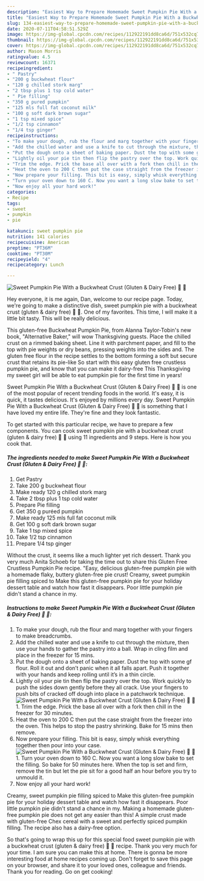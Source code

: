 ```yaml
---
description: "Easiest Way to Prepare Homemade Sweet Pumpkin Pie With a Buckwheat Crust (Gluten &amp;amp; Dairy Free) 🥧 🎃"
title: "Easiest Way to Prepare Homemade Sweet Pumpkin Pie With a Buckwheat Crust (Gluten &amp;amp; Dairy Free) 🥧 🎃"
slug: 134-easiest-way-to-prepare-homemade-sweet-pumpkin-pie-with-a-buckwheat-crust-gluten-and-amp-dairy-free
date: 2020-07-11T04:58:51.529Z
image: https://img-global.cpcdn.com/recipes/112922191dd8ca6d/751x532cq70/sweet-pumpkin-pie-with-a-buckwheat-crust-gluten-dairy-free-🥧-🎃-recipe-main-photo.jpg
thumbnail: https://img-global.cpcdn.com/recipes/112922191dd8ca6d/751x532cq70/sweet-pumpkin-pie-with-a-buckwheat-crust-gluten-dairy-free-🥧-🎃-recipe-main-photo.jpg
cover: https://img-global.cpcdn.com/recipes/112922191dd8ca6d/751x532cq70/sweet-pumpkin-pie-with-a-buckwheat-crust-gluten-dairy-free-🥧-🎃-recipe-main-photo.jpg
author: Mason Morris
ratingvalue: 4.5
reviewcount: 16371
recipeingredient:
- " Pastry"
- "200 g buckwheat flour"
- "120 g chilled stork marg"
- "2 tbsp plus 1 tsp cold water"
- " Pie filling"
- "350 g pured pumpkin"
- "125 mls full fat coconut milk"
- "100 g soft dark brown sugar"
- "1 tsp mixed spice"
- "1/2 tsp cinnamon"
- "1/4 tsp ginger"
recipeinstructions:
- "To make your dough, rub the flour and marg together with your fingers to make breadcrumbs."
- "Add the chilled water and use a knife to cut through the mixture, then use your hands to gather the pastry into a ball. Wrap in cling film and place in the freezer for 15 mins."
- "Put the dough onto a sheet of baking paper. Dust the top with some gf flour. Roll it out and don’t panic when it all falls apart. Push it together with your hands and keep rolling until it’s in a thin circle."
- "Lightly oil your pie tin then flip the pastry over the top. Work quickly to push the sides down gently before they all crack. Use your fingers to push bits of cracked off dough into place in a patchwork technique."
- "Trim the edge. Prick the base all over with a fork then chill in the freezer for 30 minutes."
- "Heat the oven to 200 C then put the case straight from the freezer into the oven. This helps to stop the pastry shrinking. Bake for 15 mins then remove."
- "Now prepare your filling. This bit is easy, simply whisk everything together then pour into your case."
- "Turn your oven down to 160 C. Now you want a long slow bake to set the filling. So bake for 50 minutes here. When the top is set and firm, remove the tin but let the pie sit for a good half an hour before you try to unmould it."
- "Now enjoy all your hard work!"
categories:
- Recipe
tags:
- sweet
- pumpkin
- pie

katakunci: sweet pumpkin pie 
nutrition: 141 calories
recipecuisine: American
preptime: "PT36M"
cooktime: "PT30M"
recipeyield: "4"
recipecategory: Lunch

---
```



![Sweet Pumpkin Pie With a Buckwheat Crust (Gluten &amp; Dairy Free) 🥧 🎃](https://img-global.cpcdn.com/recipes/112922191dd8ca6d/751x532cq70/sweet-pumpkin-pie-with-a-buckwheat-crust-gluten-dairy-free-🥧-🎃-recipe-main-photo.jpg)

Hey everyone, it is me again, Dan, welcome to our recipe page. Today, we're going to make a distinctive dish, sweet pumpkin pie with a buckwheat crust (gluten &amp; dairy free) 🥧 🎃. One of my favorites. This time, I will make it a little bit tasty. This will be really delicious.

This gluten-free Buckwheat Pumpkin Pie, from Alanna Taylor-Tobin&#39;s new book, &#34;Alternative Baker,&#34; will wow Thanksgiving guests. Place the chilled crust on a rimmed baking sheet. Line it with parchment paper, and fill to the top with pie weights or dry beans, pressing weights into the sides and. The gluten free flour in the recipe settles to the bottom forming a soft but secure crust that retains its pie-like So start with this easy gluten free crustless pumpkin pie, and know that you can make it dairy-free This Thanksgiving my sweet girl will be able to eat pumpkin pie for the first time in years!

Sweet Pumpkin Pie With a Buckwheat Crust (Gluten &amp; Dairy Free) 🥧 🎃 is one of the most popular of recent trending foods in the world. It's easy, it is quick, it tastes delicious. It's enjoyed by millions every day. Sweet Pumpkin Pie With a Buckwheat Crust (Gluten &amp; Dairy Free) 🥧 🎃 is something that I have loved my entire life. They're fine and they look fantastic.


To get started with this particular recipe, we have to prepare a few components. You can cook sweet pumpkin pie with a buckwheat crust (gluten &amp; dairy free) 🥧 🎃 using 11 ingredients and 9 steps. Here is how you cook that.

<!--inarticleads1-->

##### The ingredients needed to make Sweet Pumpkin Pie With a Buckwheat Crust (Gluten &amp; Dairy Free) 🥧 🎃:

1. Get  Pastry
1. Take 200 g buckwheat flour
1. Make ready 120 g chilled stork marg
1. Take 2 tbsp plus 1 tsp cold water
1. Prepare  Pie filling
1. Get 350 g puréed pumpkin
1. Make ready 125 mls full fat coconut milk
1. Get 100 g soft dark brown sugar
1. Take 1 tsp mixed spice
1. Take 1/2 tsp cinnamon
1. Prepare 1/4 tsp ginger


Without the crust, it seems like a much lighter yet rich dessert. Thank you very much Anita Schoeb for taking the time out to share this Gluten Free Crustless Pumpkin Pie recipe. &#34;Easy, delicious gluten-free pumpkin pie with a homemade flaky, buttery gluten-free pie crust! Creamy, sweet pumpkin pie filling spiced to Make this gluten-free pumpkin pie for your holiday dessert table and watch how fast it disappears. Poor little pumpkin pie didn&#39;t stand a chance in my. 

<!--inarticleads2-->

##### Instructions to make Sweet Pumpkin Pie With a Buckwheat Crust (Gluten &amp; Dairy Free) 🥧 🎃:

1. To make your dough, rub the flour and marg together with your fingers to make breadcrumbs.
1. Add the chilled water and use a knife to cut through the mixture, then use your hands to gather the pastry into a ball. Wrap in cling film and place in the freezer for 15 mins.
1. Put the dough onto a sheet of baking paper. Dust the top with some gf flour. Roll it out and don’t panic when it all falls apart. Push it together with your hands and keep rolling until it’s in a thin circle.
1. Lightly oil your pie tin then flip the pastry over the top. Work quickly to push the sides down gently before they all crack. Use your fingers to push bits of cracked off dough into place in a patchwork technique.
<img src="//assets-global.cpcdn.com/assets/icons/button_play-2c75c40dde080a61004c1f40b05d8f140eaff45d7e9e6481dc71c63d2e7c4909.png" alt="Sweet Pumpkin Pie With a Buckwheat Crust (Gluten &amp; Dairy Free) 🥧 🎃">1. Trim the edge. Prick the base all over with a fork then chill in the freezer for 30 minutes.
1. Heat the oven to 200 C then put the case straight from the freezer into the oven. This helps to stop the pastry shrinking. Bake for 15 mins then remove.
1. Now prepare your filling. This bit is easy, simply whisk everything together then pour into your case.
<img src="//assets-global.cpcdn.com/assets/icons/button_play-2c75c40dde080a61004c1f40b05d8f140eaff45d7e9e6481dc71c63d2e7c4909.png" alt="Sweet Pumpkin Pie With a Buckwheat Crust (Gluten &amp; Dairy Free) 🥧 🎃">1. Turn your oven down to 160 C. Now you want a long slow bake to set the filling. So bake for 50 minutes here. When the top is set and firm, remove the tin but let the pie sit for a good half an hour before you try to unmould it.
1. Now enjoy all your hard work!


Creamy, sweet pumpkin pie filling spiced to Make this gluten-free pumpkin pie for your holiday dessert table and watch how fast it disappears. Poor little pumpkin pie didn&#39;t stand a chance in my. Making a homemade gluten-free pumpkin pie does not get any easier than this! A simple crust made with gluten-free Chex cereal with a sweet and perfectly spiced pumpkin filling. The recipe also has a dairy-free option. 

So that's going to wrap this up for this special food sweet pumpkin pie with a buckwheat crust (gluten &amp; dairy free) 🥧 🎃 recipe. Thank you very much for your time. I am sure you can make this at home. There is gonna be more interesting food at home recipes coming up. Don't forget to save this page on your browser, and share it to your loved ones, colleague and friends. Thank you for reading. Go on get cooking!
